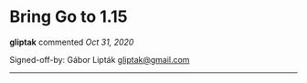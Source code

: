# Bring Go to 1.15

**gliptak** commented *Oct 31, 2020*

Signed-off-by: Gábor Lipták <gliptak@gmail.com>
<br />
***


